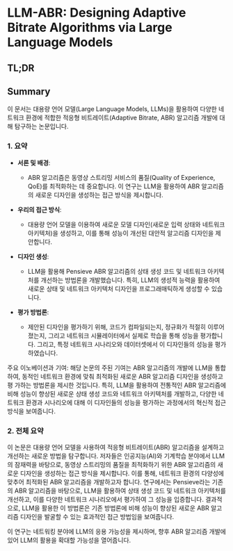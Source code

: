 # LLM-ABR: Designing Adaptive Bitrate Algorithms via Large Language Models
## TL;DR
## Summary
이 문서는 대용량 언어 모델(Large Language Models, LLMs)을 활용하여 다양한 네트워크 환경에 적합한 적응형 비트레이트(Adaptive Bitrate, ABR) 알고리즘 개발에 대해 탐구하는 논문입니다. 

### 1. 요약

- **서론 및 배경**:
    - ABR 알고리즘은 동영상 스트리밍 서비스의 품질(Quality of Experience, QoE)를 최적화하는 데 중요합니다. 이 연구는 LLM을 활용하여 ABR 알고리즘의 새로운 디자인을 생성하는 접근 방식을 제시합니다.

- **우리의 접근 방식**:
    - 대용량 언어 모델을 이용하여 새로운 모델 디자인(새로운 입력 상태와 네트워크 아키텍처)을 생성하고, 이를 통해 성능이 개선된 대안적 알고리즘 디자인을 제안합니다.

- **디자인 생성**:
    - LLM을 활용해 Pensieve ABR 알고리즘의 상태 생성 코드 및 네트워크 아키텍처를 개선하는 방법론을 개발했습니다. 특히, LLM의 생성적 능력을 활용하여 새로운 상태 및 네트워크 아키텍처 디자인을 프로그래매틱하게 생성할 수 있습니다.

- **평가 방법론**:
    - 제안된 디자인을 평가하기 위해, 코드가 컴파일되는지, 정규화가 적절히 이루어졌는지, 그리고 네트워크 시뮬레이터에서 실제로 학습을 통해 성능을 평가합니다. 그리고, 특정 네트워크 시나리오와 데이터셋에서 이 디자인들의 성능을 평가하였습니다.

주요 이노베이션과 기여:
해당 논문의 주된 기여는 ABR 알고리즘의 개발에 LLM을 통합하여, 동적인 네트워크 환경에 맞춰 최적화된 새로운 ABR 알고리즘 디자인을 생성하고 평 가하는 방법론을 제시한 것입니다. 특히, LLM을 활용하여 전통적인 ABR 알고리즘에 비해 성능이 향상된 새로운 상태 생성 코드와 네트워크 아키텍처를 개발하고, 다양한 네트워크 환경과 시나리오에 대해 이 디자인들의 성능을 평가하는 과정에서의 혁신적 접근 방식을 보여줍니다.

### 2. 전체 요약

이 논문은 대용량 언어 모델을 사용하여 적응형 비트레이트(ABR) 알고리즘을 설계하고 개선하는 새로운 방법을 탐구합니다. 저자들은 인공지능(AI)와 기계학습 분야에서 LLM의 잠재력을 바탕으로, 동영상 스트리밍의 품질을 최적화하기 위한 ABR 알고리즘의 새로운 디자인을 생성하는 접근 방식을 제시합니다. 이를 통해, 네트워크 환경의 다양성에 맞추어 최적화된 ABR 알고리즘을 개발하고자 합니다. 연구에서는 Pensieve라는 기존의 ABR 알고리즘을 바탕으로, LLM을 활용하여 상태 생성 코드 및 네트워크 아키텍처를 개선하고, 이를 다양한 네트워크 시나리오에서 평가하여 그 성능을 입증합니다. 결과적으로, LLM을 활용한 이 방법론은 기존 방법론에 비해 성능이 향상된 새로운 ABR 알고리즘 디자인을 발굴할 수 있는 효과적인 접근 방법임을 보여줍니다.

이 연구는 네트워킹 분야에 LLM의 응용 가능성을 제시하며, 향후 ABR 알고리즘 개발에 있어 LLM의 활용을 확대할 가능성을 열어줍니다.